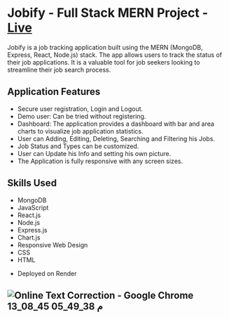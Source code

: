 # Jobify - Full Stack MERN Project - [Live](https://jobify-4oft.onrender.com/) 

Jobify is a job tracking application built using the MERN (MongoDB, Express, React, Node.js) stack. 
The app allows users to track the status of their job applications. It is a valuable tool for job seekers looking to streamline their job search process.

## Application Features

- Secure user registration, Login and Logout.
- Demo user: Can be tried without registering.
- Dashboard: The application provides a dashboard with bar and area charts to visualize job application statistics.
- User can Adding, Editing, Deleting, Searching and Filtering his Jobs.
- Job Status and Types can be customized.
- User can Update his Info and setting his own picture.
- The Application is fully responsive with any screen sizes.

## Skills Used

- MongoDB
- JavaScript
- React.js
- Node.js
- Express.js
- Chart.js
- Responsive Web Design
- CSS
- HTML

* Deployed on Render 

## ![‪Online Text Correction - Google Chrome‬ 13_08_45 05_49_38 م](https://github.com/MucahidDeveloper/jobify/assets/127043807/cc23b814-fefd-41bb-a6e9-4a4c7b45d7cb)


